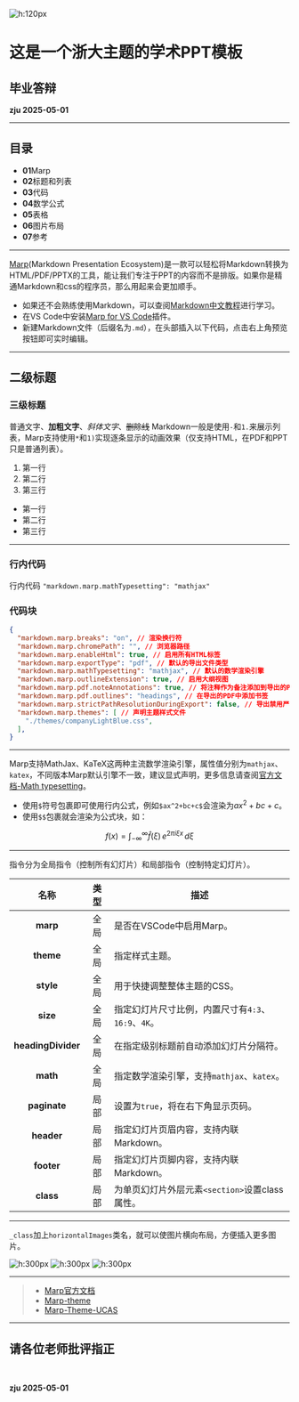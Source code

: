 <!--
_paginate: false
_class: homePage
-->

![h:120px](../themes/images/zju/logo_blue.png)

# 这是一个浙大主题的学术PPT模板
## 毕业答辩
**zju  2025-05-01**

---
<!--
_paginate: false 
_class: contents
-->

## 目录

- **01**Marp
- **02**标题和列表
- **03**代码
- **04**数学公式
- **05**表格
- **06**图片布局
- **07**参考

---
<!-- 
_header: Marp
_class: contentPage
-->

[Marp](https://marp.app/)(Markdown Presentation Ecosystem)是一款可以轻松将Markdown转换为HTML/PDF/PPTX的工具，能让我们专注于PPT的内容而不是排版。如果你是精通Markdown和css的程序员，那么用起来会更加顺手。

- 如果还不会熟练使用Markdown，可以查阅[Markdown中文教程](https://markdown.com.cn/)进行学习。
- 在VS Code中安装[Marp for VS Code](https://marketplace.visualstudio.com/items?itemName=marp-team.marp-vscode)插件。
- 新建Markdown文件（后缀名为`.md`），在头部插入以下代码，点击右上角预览按钮即可实时编辑。

---
<!--
_header: 标题和列表
_class: contentPage
-->

## 二级标题

### 三级标题

普通文字、**加粗文字**、*斜体文字*、~~删除线~~
Markdown一般是使用`-`和`1.`来展示列表，Marp支持使用`*`和`1)`实现逐条显示的动画效果（仅支持HTML，在PDF和PPT只是普通列表）。

1) 第一行
2) 第二行
3) 第三行

* 第一行
* 第二行
* 第三行



---
<!--
_header: 代码
_class: contentPage
-->

### 行内代码

行内代码 `"markdown.marp.mathTypesetting": "mathjax"`

### 代码块

```json
{
  "markdown.marp.breaks": "on", // 渲染换行符
  "markdown.marp.chromePath": "", // 浏览器路径
  "markdown.marp.enableHtml": true, // 启用所有HTML标签
  "markdown.marp.exportType": "pdf", // 默认的导出文件类型
  "markdown.marp.mathTypesetting": "mathjax", // 默认的数学渲染引擎
  "markdown.marp.outlineExtension": true, // 启用大纲视图
  "markdown.marp.pdf.noteAnnotations": true, // 将注释作为备注添加到导出的PDF中
  "markdown.marp.pdf.outlines": "headings", // 在导出的PDF中添加书签
  "markdown.marp.strictPathResolutionDuringExport": false, // 导出禁用严格的路径解析
  "markdown.marp.themes": [ // 声明主题样式文件
    "./themes/companyLightBlue.css",
  ],
}
```

---

<!--
_header: 数学公式
_class: contentPage
-->
Marp支持MathJax、KaTeX这两种主流数学渲染引擎，属性值分别为`mathjax`、`katex`，不同版本Marp默认引擎不一致，建议显式声明，更多信息请查阅[官方文档-Math typesetting](https://marp.app/docs/guide/math-typesetting)。

- 使用`$`符号包裹即可使用行内公式，例如`$ax^2+bc+c$`会渲染为$ax^2+bc+c$。
- 使用`$$`包裹就会渲染为公式块，如：

$$
f(x) =
  \int_{-\infty}^\infty
  \hat f(\xi)\,e^{2 \pi i \xi x}
  \,d\xi
$$

---
<!--
_header: 表格
_class: contentPage
-->

指令分为全局指令（控制所有幻灯片）和局部指令（控制特定幻灯片）。

名称|类型|描述
:---:|:---:|---
**marp**|全局|是否在VSCode中启用Marp。
**theme**|全局|指定样式主题。
**style**|全局|用于快捷调整整体主题的CSS。
**size**|全局|指定幻灯片尺寸比例，内置尺寸有`4:3`、`16:9`、`4K`。
**headingDivider**|全局|在指定级别标题前自动添加幻灯片分隔符。
**math**|全局|指定数学渲染引擎，支持`mathjax`、`katex`。
**paginate**|局部|设置为`true`，将在右下角显示页码。
**header**|局部|指定幻灯片页眉内容，支持内联Markdown。
**footer**|局部|指定幻灯片页脚内容，支持内联Markdown。
**class**|局部|为单页幻灯片外层元素`<section>`设置class属性。

---
<!--
_header: 图片布局
_class: contentPage horizontalImages
-->
`_class`加上`horizontalImages`类名，就可以使图片横向布局，方便插入更多图片。

![h:300px](../themes/images/zju/cover_bg_1.JPG)
![h:300px](../themes/images/zju/cover_bg_2.JPG)
![h:300px](../themes/images/zju/cover_bg_4.jpg)

---
<!--
_header: 参考
_class: contentPage
-->

> - [Marp官方文档](https://marpit.marp.app)
> - [Marp-theme](https://github.com/marp-team/marp-core/blob/main/themes)
> - [Marp-Theme-UCAS](https://github.com/BeWaterMyFriend7/Marp-Theme-UCAS)

---

<!--
_paginate: false
_class: thanksPage
-->

## 请各位老师批评指正

<br/>

**zju 2025-05-01**
